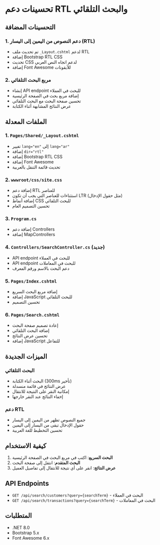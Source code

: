# تحسينات دعم RTL والبحث التلقائي

## التحسينات المضافة

### 1. دعم النصوص من اليمين إلى اليسار (RTL)

- تم تحديث ملف `_Layout.cshtml` لدعم RTL
- إضافة Bootstrap RTL CSS
- تحديث CSS لدعم اتجاه النص العربي
- إضافة Font Awesome للأيقونات

### 2. مربع البحث التلقائي

- إنشاء API endpoint للبحث في العملاء
- إضافة مربع بحث في الصفحة الرئيسية
- تحسين صفحة البحث مع البحث التلقائي
- عرض النتائج المشابهة أثناء الكتابة

## الملفات المعدلة

### 1. `Pages/Shared/_Layout.cshtml`

- تغيير `lang="en"` إلى `lang="ar"`
- إضافة `dir="rtl"`
- إضافة Bootstrap RTL CSS
- إضافة Font Awesome
- تحديث قائمة التنقل بالعربية

### 2. `wwwroot/css/site.css`

- إضافة دعم RTL للعناصر
- استثناءات للعناصر التي يجب أن تكون LTR (مثل حقول الإدخال)
- إضافة أنماط CSS للبحث التلقائي
- تحسين التصميم العام

### 3. `Program.cs`

- إضافة دعم Controllers
- إضافة MapControllers

### 4. `Controllers/SearchController.cs` (جديد)

- API endpoint للبحث في العملاء
- API endpoint للبحث في المعاملات
- دعم البحث بالاسم ورقم المعرف

### 5. `Pages/Index.cshtml`

- إضافة مربع البحث السريع
- إضافة JavaScript للبحث التلقائي
- تحسين التصميم

### 6. `Pages/Search.cshtml`

- إعادة تصميم صفحة البحث
- إضافة البحث التلقائي
- تحسين عرض النتائج
- إضافة JavaScript للتفاعل

## الميزات الجديدة

### البحث التلقائي

- البحث أثناء الكتابة (300ms تأخير)
- عرض النتائج في قائمة منسدلة
- إمكانية النقر على النتيجة للانتقال
- إخفاء النتائج عند النقر خارجها

### دعم RTL

- جميع النصوص تظهر من اليمين إلى اليسار
- حقول الإدخال تبقى من اليسار إلى اليمين
- تحسين التخطيط للغة العربية

## كيفية الاستخدام

1. **البحث السريع**: اكتب في مربع البحث في الصفحة الرئيسية
2. **البحث المتقدم**: انتقل إلى صفحة البحث
3. **عرض النتائج**: انقر على أي نتيجة للانتقال إلى تفاصيل العميل

## API Endpoints

- `GET /api/search/customers?query={searchTerm}` - البحث في العملاء
- `GET /api/search/transactions?query={searchTerm}` - البحث في المعاملات

## المتطلبات

- .NET 8.0
- Bootstrap 5.x
- Font Awesome 6.x
